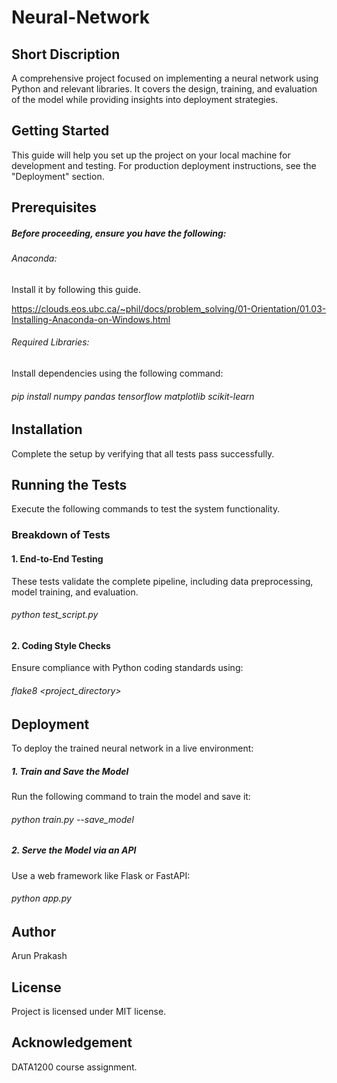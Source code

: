 # Neural-Network
## Short Discription
A comprehensive project focused on implementing a neural network using Python and relevant libraries. It covers the design, training, and evaluation of the model while providing insights into deployment strategies.
## Getting Started
This guide will help you set up the project on your local machine for development and testing. For production deployment instructions, see the "Deployment" section.
## Prerequisites
##### Before proceeding, ensure you have the following:

###### Anaconda: 
Install it by following this guide.

https://clouds.eos.ubc.ca/~phil/docs/problem_solving/01-Orientation/01.03-Installing-Anaconda-on-Windows.html
###### Required Libraries: 
Install dependencies using the following command:
###### pip install numpy pandas tensorflow matplotlib scikit-learn 
## Installation
Complete the setup by verifying that all tests pass successfully.

## Running the Tests
Execute the following commands to test the system functionality.
### Breakdown of Tests
#### 1. End-to-End Testing
These tests validate the complete pipeline, including data preprocessing, model training, and evaluation.
###### python test_script.py 
#### 2. Coding Style Checks
Ensure compliance with Python coding standards using:
###### flake8 <project_directory>  

## Deployment
To deploy the trained neural network in a live environment:

##### 1. Train and Save the Model
Run the following command to train the model and save it:
###### python train.py --save_model 

##### 2. Serve the Model via an API
Use a web framework like Flask or FastAPI:

###### python app.py  

## Author
Arun Prakash

## License
Project is licensed under MIT license.

## Acknowledgement
DATA1200 course assignment.